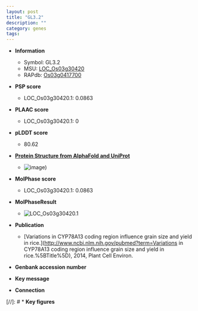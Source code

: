 ```yaml
---
layout: post
title: "GL3.2"
description: ""
category: genes
tags: 
---
```


* **Information**  
    + Symbol: GL3.2  
    + MSU: [LOC_Os03g30420](http://rice.plantbiology.msu.edu/cgi-bin/ORF_infopage.cgi?orf=LOC_Os03g30420)  
    + RAPdb: [Os03g0417700](http://rapdb.dna.affrc.go.jp/viewer/gbrowse_details/irgsp1?name=Os03g0417700)  

* **PSP score**  
    + LOC_Os03g30420.1: 0.0863 

* **PLAAC score**  
    + LOC_Os03g30420.1: 0 

* **pLDDT score**
    + 80.62

* **[Protein Structure from AlphaFold and UniProt](https://www.uniprot.org/uniprotkb/Q10JJ6/entry#structure)**
    + ![image](https://ricepsp.github.io/images/Q1/AF-Q10JJ6-F1.png))

* **MolPhase score**
    + LOC_Os03g30420.1: 0.0863

* **MolPhaseResult**
    + ![LOC_Os03g30420.1](https://ricepsp.github.io/pictures/LOC_Os03g/LOC_Os03g30420.1.png)

* **Publication**  
    + [Variations in CYP78A13 coding region influence grain size and yield in rice.](http://www.ncbi.nlm.nih.gov/pubmed?term=Variations in CYP78A13 coding region influence grain size and yield in rice.%5BTitle%5D), 2014, Plant Cell Environ.

* **Genbank accession number**  

* **Key message**  

* **Connection**  

[//]: # * **Key figures**  


